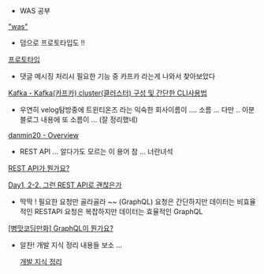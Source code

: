 - WAS 공부

["was"](https://velog.io/@directorhwan59/was)

- 덤으로 프로토타입도 !!

[프로토타입](https://velog.io/@directorhwan59/프로토타입)

- 댓글 메시징 처리시 필요한 기능 중 카프카 라는게 나와서 찾아보았다

[Kafka - Kafka(카프카) cluster(클러스터) 구성 및 간단한 CLI사용법](https://coding-start.tistory.com/m/133)

- 우연히 velog탐방중에 트윈티온즈 라는 익숙한 회사이름이 .... 소름 ...
다만 .. 이분 블로그 내용에 또 소름이 ... (잘 정리했네)

[danmin20 - Overview](https://github.com/danmin20)

- REST API ... 알다가도 모르는 이 용어 참 ... 너란녀석

[REST API가 뭔가요?](https://www.youtube.com/watch?v=iOueE9AXDQQ)

[Day1, 2-2. 그런 REST API로 괜찮은가](https://www.youtube.com/watch?v=RP_f5dMoHFc)

- 딱딱 ! 필요한 요청만 골라골라 ~~ (GraphQL)
요청은 간단하지만 데이터는 비효율적인 RESTAPI
요청은 복잡하지만 데이터는 효율적인 GraphQL

[[병맛코딩만화] GraphQL이 뭔가요?](https://www.youtube.com/watch?v=EkWI6Ru8lFQ)

- 알찬! 개발 지식 정리 내용들 보소 ...
    
    [개발 지식 정리](https://www.notion.so/2a6eca3fe9a84c3bab9ce5d9b30c379f)